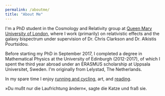 ```yaml
---
permalink: /aboutme/
title: "About Me"
---
```


I'm a PhD student in the Cosmology and Relativity group at [Queen Mary University of London](https://www.qmul.ac.uk/spa/astro/), where I work (primarily) on relativistic effects and the galaxy bispectrum under supervision of Dr. Chris Clarkson and Dr. Alkistis Pourtsidou. 

Before starting my PhD in September 2017, I completed a degree in Mathematical Physics at the University of Edinburgh (2012-2017), of which I spent the third year abroad under an ERASMUS scholarship at Uppsala Universitet, Sweden. I'm originally from Lelystad, The Netherlands.

In my spare time I enjoy [running and cycling](https://www.strava.com/athletes/38993823), art, and [reading](https://www.goodreads.com/user/show/27242605-eline). 


»Du mußt nur die Laufrichtung ändern«, sagte die Katze und fraß sie.